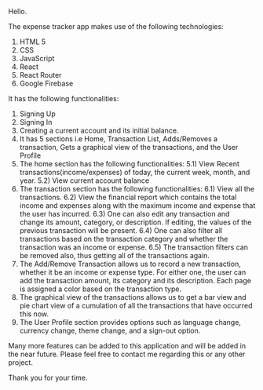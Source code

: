 Hello.

The expense tracker app makes use of the following technologies:
1) HTML 5
2) CSS
3) JavaScript
4) React
5) React Router
6) Google Firebase

It has the following functionalities:
1) Signing Up
2) Signing In
3) Creating a current account and its initial balance.
4) It has 5 sections i.e Home, Transaction List, Adds/Removes a transaction, Gets a graphical view of the transactions, and the User Profile
5) The home section has the following functionalities:
   5.1) View Recent transactions(income/expenses) of today, the current week, month, and year.
   5.2) View current account balance
6) The transaction section has the following functionalities:
   6.1) View all the transactions.
   6.2) View the financial report which contains the total income and expenses along with the maximum income and expense that the user has incurred.
   6.3) One can also edit any transaction and change its amount, category, or description. If editing, the values of the previous transaction will be present.
   6.4) One can also filter all transactions based on the transaction category and whether the transaction was an income or expense.
   6.5) The transaction filters can be removed also, thus getting all of the transactions again.
7) The Add/Remove Transaction allows us to record a new transaction, whether it be an income or expense type. For either one, the user can add the transaction
   amount, its category and its description. Each page is assigned a color based on the transaction type.
8) The graphical view of the transactions allows us to get a bar view and pie chart view of a cumulation of all the transactions that have occurred this now.
9) The User Profile section provides options such as language change, currency change, theme change, and a sign-out option.


Many more features can be added to this application and will be added in the near future.
Please feel free to contact me regarding this or any other project. 

Thank you for your time.

